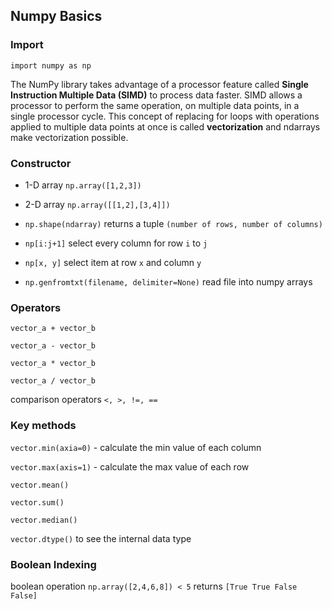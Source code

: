 ## Numpy Basics

### Import
`import numpy as np`

The NumPy library takes advantage of a processor feature called **Single Instruction Multiple Data (SIMD)** to process data faster. 
SIMD allows a processor to perform the same operation, on multiple data points, in a single processor cycle.
This concept of replacing for loops with operations applied to multiple data points at once is called **vectorization** and ndarrays make vectorization possible.


### Constructor
- 1-D array
`np.array([1,2,3])`
- 2-D array
`np.array([[1,2],[3,4]])`
- `np.shape(ndarray)` returns a tuple `(number of rows, number of columns)`
- `np[i:j+1]` select every column for row `i` to `j`
- `np[x, y]` select item at row `x` and column `y`

- `np.genfromtxt(filename, delimiter=None)` read file into numpy arrays

### Operators

`vector_a + vector_b`

`vector_a - vector_b`

`vector_a * vector_b`

`vector_a / vector_b`

comparison operators
`<, >, !=, ==`

### Key methods
`vector.min(axia=0)` - calculate the min value of each column

`vector.max(axis=1)` - calculate the max value of each row

`vector.mean()`

`vector.sum()`

`vector.median()`

`vector.dtype()` to see the internal data type

### Boolean Indexing

boolean operation
`np.array([2,4,6,8]) < 5` returns `[True True False False]`
